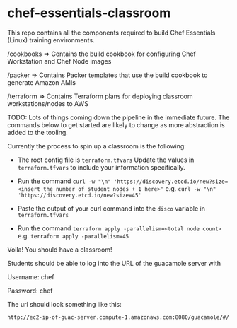# chef-essentials-classroom

This repo contains all the components required to build Chef Essentials (Linux) training environments.

/cookbooks => Contains the build cookbook for configuring Chef Workstation and Chef Node images

/packer => Contains Packer templates that use the build cookbook to generate Amazon AMIs

/terraform => Contains Terraform plans for deploying classroom workstations/nodes to AWS


TODO: Lots of things coming down the pipeline in the immediate future. The commands below to
get started are likely to change as more abstraction is added to the tooling.


Currently the process to spin up a classroom is the following:

- The root config file is `terraform.tfvars` Update the values in `terraform.tfvars`
 to include your information specifically.

- Run the command `curl -w "\n" 'https://discovery.etcd.io/new?size=<insert the number of student nodes + 1 here>'`
  e.g. `curl -w "\n" 'https://discovery.etcd.io/new?size=45'`

- Paste the output of your curl command into the `disco` variable in `terraform.tfvars`

- Run the command `terraform apply -parallelism=<total node count>`
  e.g. `terraform apply -parallelism=45`

Voila! You should have a classroom!

Students should be able to log into the URL of the guacamole server with


Username: chef

Password: chef


The url should look something like this:

  `http://ec2-ip-of-guac-server.compute-1.amazonaws.com:8080/guacamole/#/`
